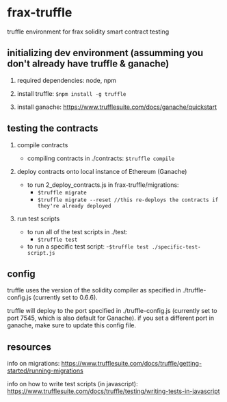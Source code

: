 # frax-truffle
truffle environment for frax solidity smart contract testing


## initializing dev environment (assumming you don't already have truffle & ganache)
1. required dependencies: node, npm

2. install truffle: `$npm install -g truffle`

3. install ganache: https://www.trufflesuite.com/docs/ganache/quickstart

## testing the contracts

1. compile contracts
   - compiling contracts in ./contracts: `$truffle compile`
    
2. deploy contracts onto local instance of Ethereum (Ganache)
   - to run 2_deploy_contracts.js in frax-truffle/migrations:
     - `$truffle migrate`
     - `$truffle migrate --reset //this re-deploys the contracts if they're already deployed`

3. run test scripts
   - to run all of the test scripts in ./test:
     - `$truffle test`
   - to run a specific test script:
     -`$truffle test ./specific-test-script.js`
  
  
## config
truffle uses the version of the solidity compiler as specified in ./truffle-config.js (currently set to 0.6.6).

truffle will deploy to the port specified in ./truffle-config.js (currently set to port 7545, which is also default for Ganache). if you
set a different port in ganache, make sure to update this config file.
  
## resources
info on migrations: https://www.trufflesuite.com/docs/truffle/getting-started/running-migrations

info on how to write test scripts (in javascript): https://www.trufflesuite.com/docs/truffle/testing/writing-tests-in-javascript
